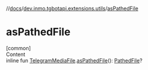 //[docs](../../index.md)/[dev.inmo.tgbotapi.extensions.utils](index.md)/[asPathedFile](as-pathed-file.md)



# asPathedFile  
[common]  
Content  
inline fun [TelegramMediaFile](../dev.inmo.tgbotapi.types.files.abstracts/-telegram-media-file/index.md).[asPathedFile](as-pathed-file.md)(): [PathedFile](../dev.inmo.tgbotapi.types.files/-pathed-file/index.md)?  



